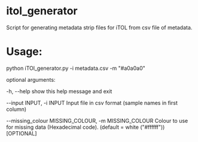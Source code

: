 # itol_generator

Script for generating metadata strip files for iTOL from csv file of metadata.

# Usage:

python iTOl_generator.py -i metadata.csv -m "#a0a0a0"

optional arguments:

-h, --help            show this help message and exit
  
--input INPUT, -i INPUT Input file in csv format (sample names in first column)

--missing_colour MISSING_COLOUR, -m MISSING_COLOUR  Colour to use for missing data (Hexadecimal code).  (default = white ("#ffffff")) [OPTIONAL]
